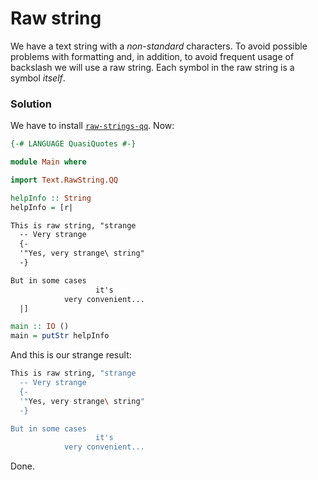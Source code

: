# Raw string

We have a text string with a *non-standard* characters. To avoid possible problems with formatting and, in addition, to avoid frequent usage of backslash we will use a raw string. Each symbol in the raw string is a symbol *itself*.

### Solution

We have to install [`raw-strings-qq`](http://hackage.haskell.org/package/raw-strings-qq). Now:

```haskell
{-# LANGUAGE QuasiQuotes #-}

module Main where

import Text.RawString.QQ

helpInfo :: String
helpInfo = [r|

This is raw string, "strange
  -- Very strange
  {-
  '"Yes, very strange\ string"
  -}

But in some cases 
                   it's 
            very convenient...
  |]

main :: IO ()
main = putStr helpInfo
```

And this is our strange result:

```bash
This is raw string, "strange
  -- Very strange
  {-
  '"Yes, very strange\ string"
  -}

But in some cases
                   it's
            very convenient...
```

Done.